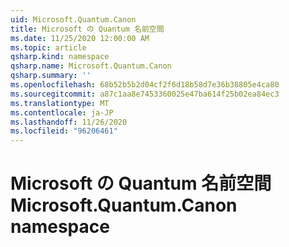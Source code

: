 ```yaml
---
uid: Microsoft.Quantum.Canon
title: Microsoft の Quantum 名前空間
ms.date: 11/25/2020 12:00:00 AM
ms.topic: article
qsharp.kind: namespace
qsharp.name: Microsoft.Quantum.Canon
qsharp.summary: ''
ms.openlocfilehash: 68b52b5b2d04cf2f6d18b58d7e36b38805e4ca80
ms.sourcegitcommit: a87c1aa8e7453360025e47ba614f25b02ea84ec3
ms.translationtype: MT
ms.contentlocale: ja-JP
ms.lasthandoff: 11/26/2020
ms.locfileid: "96206461"
---
```

# <a name="microsoftquantumcanon-namespace"></a><span data-ttu-id="9f6a5-102">Microsoft の Quantum 名前空間</span><span class="sxs-lookup"><span data-stu-id="9f6a5-102">Microsoft.Quantum.Canon namespace</span></span>




